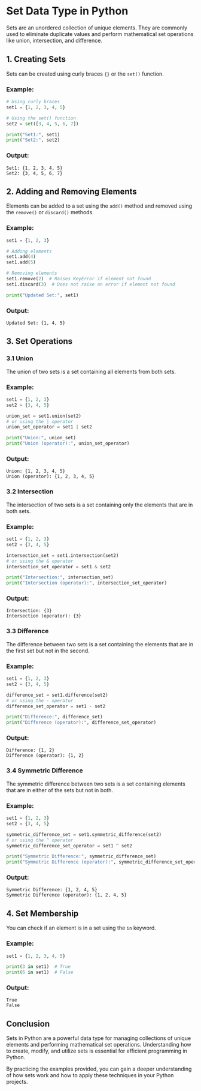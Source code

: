 # Set Data Type in Python

Sets are an unordered collection of unique elements. They are commonly used to eliminate duplicate values and perform mathematical set operations like union, intersection, and difference.

## 1. Creating Sets

Sets can be created using curly braces `{}` or the `set()` function.

### Example:

```python
# Using curly braces
set1 = {1, 2, 3, 4, 5}

# Using the set() function
set2 = set([3, 4, 5, 6, 7])

print("Set1:", set1)
print("Set2:", set2)
```

### Output:

```
Set1: {1, 2, 3, 4, 5}
Set2: {3, 4, 5, 6, 7}
```

## 2. Adding and Removing Elements

Elements can be added to a set using the `add()` method and removed using the `remove()` or `discard()` methods.

### Example:

```python
set1 = {1, 2, 3}

# Adding elements
set1.add(4)
set1.add(5)

# Removing elements
set1.remove(2)  # Raises KeyError if element not found
set1.discard(3)  # Does not raise an error if element not found

print("Updated Set:", set1)
```

### Output:

```
Updated Set: {1, 4, 5}
```

## 3. Set Operations

### 3.1 Union

The union of two sets is a set containing all elements from both sets.

### Example:

```python
set1 = {1, 2, 3}
set2 = {3, 4, 5}

union_set = set1.union(set2)
# or using the | operator
union_set_operator = set1 | set2

print("Union:", union_set)
print("Union (operator):", union_set_operator)
```

### Output:

```
Union: {1, 2, 3, 4, 5}
Union (operator): {1, 2, 3, 4, 5}
```

### 3.2 Intersection

The intersection of two sets is a set containing only the elements that are in both sets.

### Example:

```python
set1 = {1, 2, 3}
set2 = {3, 4, 5}

intersection_set = set1.intersection(set2)
# or using the & operator
intersection_set_operator = set1 & set2

print("Intersection:", intersection_set)
print("Intersection (operator):", intersection_set_operator)
```

### Output:

```
Intersection: {3}
Intersection (operator): {3}
```

### 3.3 Difference

The difference between two sets is a set containing the elements that are in the first set but not in the second.

### Example:

```python
set1 = {1, 2, 3}
set2 = {3, 4, 5}

difference_set = set1.difference(set2)
# or using the - operator
difference_set_operator = set1 - set2

print("Difference:", difference_set)
print("Difference (operator):", difference_set_operator)
```

### Output:

```
Difference: {1, 2}
Difference (operator): {1, 2}
```

### 3.4 Symmetric Difference

The symmetric difference between two sets is a set containing elements that are in either of the sets but not in both.

### Example:

```python
set1 = {1, 2, 3}
set2 = {3, 4, 5}

symmetric_difference_set = set1.symmetric_difference(set2)
# or using the ^ operator
symmetric_difference_set_operator = set1 ^ set2

print("Symmetric Difference:", symmetric_difference_set)
print("Symmetric Difference (operator):", symmetric_difference_set_operator)
```

### Output:

```
Symmetric Difference: {1, 2, 4, 5}
Symmetric Difference (operator): {1, 2, 4, 5}
```

## 4. Set Membership

You can check if an element is in a set using the `in` keyword.

### Example:

```python
set1 = {1, 2, 3, 4, 5}

print(3 in set1)  # True
print(6 in set1)  # False
```

### Output:

```
True
False
```

## Conclusion

Sets in Python are a powerful data type for managing collections of unique elements and performing mathematical set operations. Understanding how to create, modify, and utilize sets is essential for efficient programming in Python.

By practicing the examples provided, you can gain a deeper understanding of how sets work and how to apply these techniques in your Python projects.
